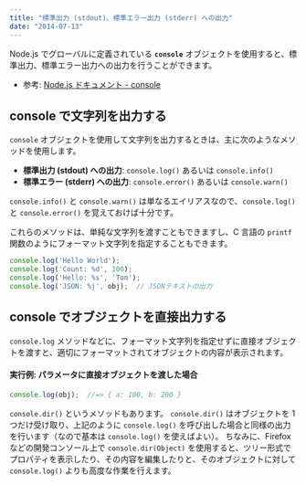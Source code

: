```yaml
---
title: "標準出力 (stdout)、標準エラー出力 (stderr) への出力"
date: "2014-07-13"
---
```


Node.js でグローバルに定義されている **`console`** オブジェクトを使用すると、標準出力、標準エラー出力への出力を行うことができます。

- 参考: [Node.js ドキュメント - console](https://nodejs.org/api/console.html)


console で文字列を出力する
----

`console` オブジェクトを使用して文字列を出力するときは、主に次のようなメソッドを使用します。

- <b>標準出力 (stdout) への出力</b>: `console.log()` あるいは `console.info()`
- <b>標準エラー (stderr) への出力</b>: `console.error()` あるいは `console.warn()`

`console.info()` と `console.warn()` は単なるエイリアスなので、`console.log()` と `console.error()` を覚えておけば十分です。

これらのメソッドは、単純な文字列を渡すこともできますし、C 言語の `printf` 関数のようにフォーマット文字列を指定することもできます。

```javascript
console.log('Hello World');
console.log('Count: %d', 100);
console.log('Hello: %s', 'Tom');
console.log('JSON: %j', obj);  // JSONテキストの出力
```

console でオブジェクトを直接出力する
----

`console.log` メソッドなどに、フォーマット文字列を指定せずに直接オブジェクトを渡すと、適切にフォーマットされてオブジェクトの内容が表示されます。

#### 実行例: パラメータに直接オブジェクトを渡した場合

```javascript
console.log(obj);  //=> { a: 100, b: 200 }
```

`console.dir()` というメソッドもあります。
`console.dir()` はオブジェクトを 1 つだけ受け取り、上記のように `console.log()` を呼び出した場合と同様の出力を行います（なので基本は `console.log()` を使えばよい）。
ちなみに、Firefox などの開発コンソール上で `console.dir(Object)` を使用すると、ツリー形式でプロパティを表示したり、その内容を編集したりと、そのオブジェクトに対して `console.log()` よりも高度な作業を行えます。

